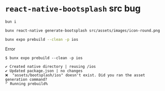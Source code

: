 # `react-native-bootsplash` src bug

```bash
bun i

bunx react-native generate-bootsplash src/assets/images/icon-round.png --background 151719 --logo-width 150 --assets-output src/assets/bootsplash

bunx expo prebuild --clean -p ios
```

Error

```terminal
$ bunx expo prebuild --clean -p ios

✔ Created native directory | reusing /ios
✔ Updated package.json | no changes
❌  "assets/bootsplash/ios" doesn't exist. Did you ran the asset generation command?
⠋ Running prebuild%
```

